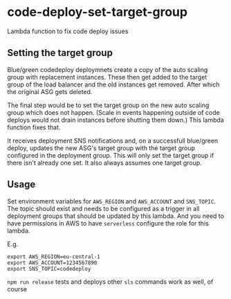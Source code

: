 # code-deploy-set-target-group
Lambda function to fix code deploy issues

## Setting the target group

Blue/green codedeploy deploymnets create a copy of the auto scaling group with replacement instances. These then get added to the target group of the load balancer and the old instances get removed. After which the original ASG gets deleted. 

The final step would be to set the target group on the new auto scaling group which does not happen. (Scale in events happening outside of code deploys would not drain instances before shutting them down.) This lambda function fixes that. 

It receives deployment SNS notifications and, on a successfull blue/green deploy, updates the new ASG's target group with the target group configured in the deployment group. This will only set the target group if there isn't already one set. It also always assumes one target group.

## Usage

Set environment variables for `AWS_REGION` and `AWS_ACCOUNT` and `SNS_TOPIC`. The topic should exist and needs to be configured as a trigger in all deployment groups that should be updated by this lambda. And you need to have permissions in AWS to have `serverless` configure the role for this lambda.

E.g.
```
export AWS_REGION=eu-central-1
export AWS_ACCOUNT=1234567890
export SNS_TOPIC=codedeploy
```

`npm run release` tests and deploys
other `sls` commands work as well, of course

